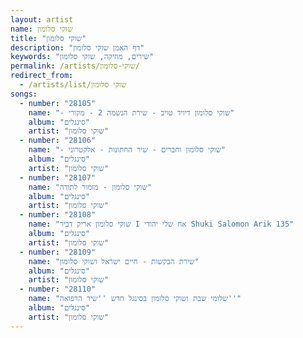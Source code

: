 ```yaml
---
layout: artist
name: שוקי סלומון
title: "שוקי סלומון"
description: "דף האמן שוקי סלומון"
keywords: "שירים, מוזיקה, שוקי סלומון"
permalink: /artists/שוקי-סלומון/
redirect_from:
  - /artists/list/שוקי סלומון
songs:
  - number: "28105"
    name: "- שוקי סלומון דיויד טויב - שירת הנשמה 2 - מקורי"
    album: "סינגלים"
    artist: "שוקי סלומון"
  - number: "28106"
    name: "- שוקי סלומון וחברים - שיר החתונות - אלקטרוני"
    album: "סינגלים"
    artist: "שוקי סלומון"
  - number: "28107"
    name: "שוקי סלומון - מזמור לתודה"
    album: "סינגלים"
    artist: "שוקי סלומון"
  - number: "28108"
    name: "שוקי סלומון אריק דביר I אח שלי יהודי Shuki Salomon Arik 135"
    album: "סינגלים"
    artist: "שוקי סלומון"
  - number: "28109"
    name: "שירת הבקשות - חיים ישראל ושוקי סלומון"
    album: "סינגלים"
    artist: "שוקי סלומון"
  - number: "28110"
    name: "שלומי שבת ושוקי סלומון בסינגל חדש ''שיר הרפואה''"
    album: "סינגלים"
    artist: "שוקי סלומון"
---
```

